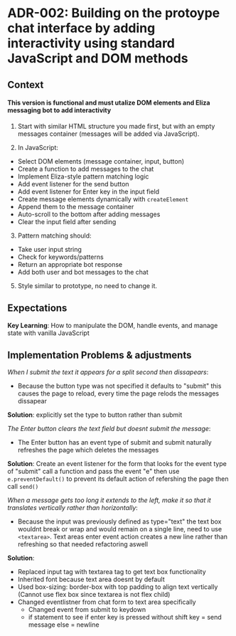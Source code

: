 # ADR-002: Building on the protoype chat interface by adding interactivity using standard JavaScript and DOM methods

## Context

#### This version is functional and must utalize DOM elements and Eliza messaging bot to add interactivity

1. Start with similar HTML structure you made first, but with an empty messages container (messages will be added via JavaScript).

2. In JavaScript:

- Select DOM elements (message container, input, button)
- Create a function to add messages to the chat
- Implement Eliza-style pattern matching logic
- Add event listener for the send button
- Add event listener for Enter key in the input field
- Create message elements dynamically with `createElement`
- Append them to the message container
- Auto-scroll to the bottom after adding messages
- Clear the input field after sending

3. Pattern matching should:

- Take user input string
- Check for keywords/patterns
- Return an appropriate bot response
- Add both user and bot messages to the chat

5. Style similar to prototype, no need to change it.

## Expectations

__Key Learning__: How to manipulate the DOM, handle events, and manage state with vanilla JavaScript

## Implementation Problems & adjustments

_When I submit the text it appears for a split second then dissapears_:

- Because the button type was not specified it defaults to "submit" this causes the page to reload, every time the page relods the messages dissapear

 __Solution__: explicitly set the type to button rather than submit

_The Enter button clears the text field but doesnt submit the message_:

- The Enter button has an event type of submit and submit naturally refreshes the page which deletes the messages

__Solution__: Create an event listener for the form that looks for the event type of "submit" call a function and pass the event "e" then use `e.preventDefault()` to prevent its default action of refershing the page then call `send()`

_When a message gets too long it extends to the left, make it so that it translates vertically rather than horizontally_:

- Because the input was previously defined as type="text" the text box wouldnt break or wrap and would remain on a single line, need to use `<textarea>`. Text areas enter event action creates a new line rather than refreshing so that needed refactoring aswell

__Solution__: 

- Replaced input tag with textarea tag to get text box functionality
- Inherited font because text area doesnt by default
- Used box-sizing: border-box with top padding to align text vertically (Cannot use flex box since textarea is not flex child)
- Changed eventlistner from chat form to text area specifically
    - Changed event from submit to keydown
    - if statement to see if enter key is pressed without shift key = send message else = newline






